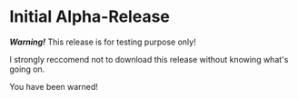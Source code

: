 # Initial Alpha-Release


***Warning!*** This release is for testing purpose only!

I strongly reccomend not to download this release without knowing what's going on.

You have been warned!
